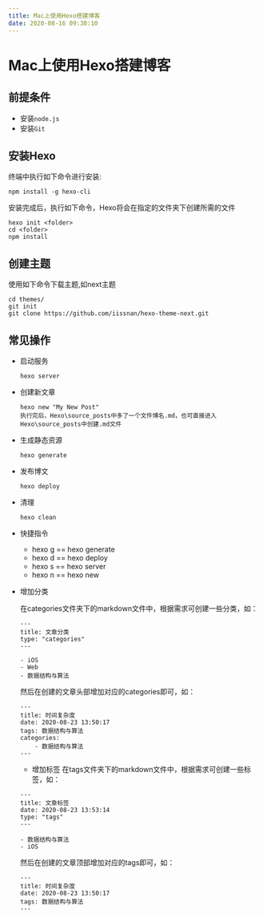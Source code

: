 ```yaml
---
title: Mac上使用Hexo搭建博客
date: 2020-08-16 09:30:10
---
```


# Mac上使用Hexo搭建博客

## 前提条件
- 安装`node.js`
- 安装`Git`
## 安装Hexo
终端中执行如下命令进行安装:

```
npm install -g hexo-cli
```
安装完成后，执行如下命令，Hexo将会在指定的文件夹下创建所需的文件

```
hexo init <folder>
cd <folder>
npm install
```

## 创建主题
使用如下命令下载主题,如next主题
```
cd themes/
git init
git clone https://github.com/iissnan/hexo-theme-next.git
```
## 常见操作
- 启动服务

    ```
    hexo server
    ```
- 创建新文章

    ```
    hexo new "My New Post"
    执行完后，Hexo\source_posts中多了一个文件博名.md，也可直接进入Hexo\source_posts中创建.md文件
    ```
- 生成静态资源

    ```
    hexo generate
    ```
- 发布博文

    ```
    hexo deploy
    ```
- 清理
    ```
    hexo clean
    ```    
- 快捷指令
    - hexo g == hexo generate
    - hexo d == hexo deploy
    - hexo s == hexo server
    - hexo n == hexo new  


- 增加分类

    在categories文件夹下的markdown文件中，根据需求可创建一些分类，如：
    ```
    ---
    title: 文章分类
    type: "categories"
    ---

    - iOS
    - Web
    - 数据结构与算法
    ```
    然后在创建的文章头部增加对应的categories即可，如：
   
    ```
    ---
    title: 时间复杂度
    date: 2020-08-23 13:50:17
    tags: 数据结构与算法
    categories:
        - 数据结构与算法
    ---
     ```
    - 增加标签
    在tags文件夹下的markdown文件中，根据需求可创建一些标签，如：
    ```
    ---
    title: 文章标签
    date: 2020-08-23 13:53:14
    type: "tags"
    ---

    - 数据结构与算法
    - iOS
    ```
    然后在创建的文章顶部增加对应的tags即可，如：
    ```
    ---
    title: 时间复杂度
    date: 2020-08-23 13:50:17
    tags: 数据结构与算法
    ---
     ```